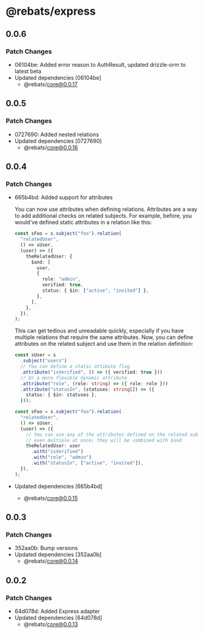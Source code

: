 # @rebats/express

## 0.0.6

### Patch Changes

- 06104be: Added error reason to AuthResult, updated drizzle-orm to latest beta
- Updated dependencies [06104be]
  - @rebats/core@0.0.17

## 0.0.5

### Patch Changes

- 0727690: Added nested relations
- Updated dependencies [0727690]
  - @rebats/core@0.0.16

## 0.0.4

### Patch Changes

- 665b4bd: Added support for attributes

  You can now use attributes when defining relations. Attributes are a way to
  add additional checks on related subjects. For example, before, you would've
  defined static attributes in a relation like this:

  ```ts
  const sFoo = s.subject("foo").relation(
    "relatedUser",
    () => sUser,
    (user) => ({
      theRelatedUser: {
        $and: [
          user,
          {
            role: "admin",
            verified: true,
            status: { $in: ["active", "invited"] },
          },
        ],
      },
    }),
  );
  ```

  This can get tedious and unreadable quickly, especially if you have multiple
  relations that require the same attributes. Now, you can define attributes on
  the related subject and use them in the relation definition:

  ```ts
  const sUser = s
    .subject("users")
    // You can define a static attibute flag
    .attribute("isVerified", () => ({ verified: true }))
    // Or a more flexible dynamic attribute
    .attribute("role", (role: string) => ({ role: role }))
    .attribute("statusIn", (statuses: string[]) => ({
      status: { $in: statuses },
    }));

  const sFoo = s.subject("foo").relation(
    "relatedUser",
    () => sUser,
    (user) => ({
      // You can use any of the attributes defined on the related subject,
      // even multiple at once; they will be combined with $and
      theRelatedUser: user
        .with("isVerified")
        .with("role", "admin")
        .with("statusIn", ["active", "invited"]),
    }),
  );
  ```

- Updated dependencies [665b4bd]
  - @rebats/core@0.0.15

## 0.0.3

### Patch Changes

- 352aa0b: Bump versions
- Updated dependencies [352aa0b]
  - @rebats/core@0.0.14

## 0.0.2

### Patch Changes

- 64d078d: Added Express adapter
- Updated dependencies [64d078d]
  - @rebats/core@0.0.13
